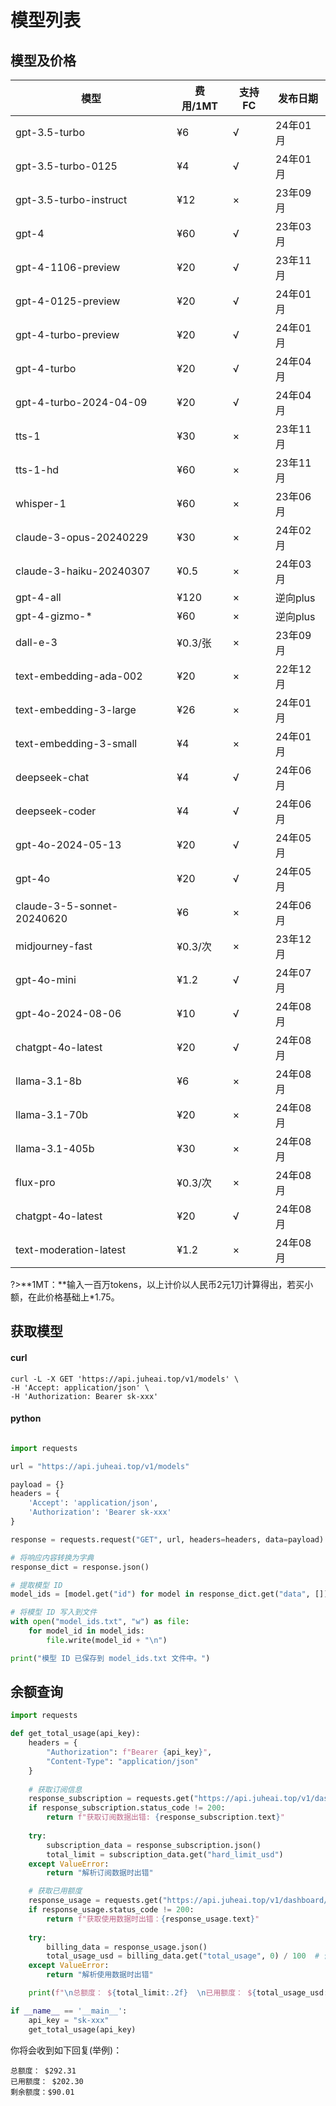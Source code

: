 # 模型列表

## 模型及价格

| 模型                       | 费用/1MT | 支持FC | 发布日期 |
| -------------------------- | -------- | ------ | -------- |
| gpt-3.5-turbo              | ¥6       | √      | 24年01月 |
| gpt-3.5-turbo-0125         | ¥4       | √      | 24年01月 |
| gpt-3.5-turbo-instruct     | ¥12      | ×      | 23年09月 |
| gpt-4                      | ¥60      | √      | 23年03月 |
| gpt-4-1106-preview         | ¥20      | √      | 23年11月 |
| gpt-4-0125-preview         | ¥20      | √      | 24年01月 |
| gpt-4-turbo-preview        | ¥20      | √      | 24年01月 |
| gpt-4-turbo                | ¥20      | √      | 24年04月 |
| gpt-4-turbo-2024-04-09     | ¥20      | √      | 24年04月 |
| tts-1                      | ¥30      | ×      | 23年11月 |
| tts-1-hd                   | ¥60      | ×      | 23年11月 |
| whisper-1                  | ¥60      | ×      | 23年06月 |
| claude-3-opus-20240229     | ¥30      | ×      | 24年02月 |
| claude-3-haiku-20240307    | ¥0.5     | ×      | 24年03月 |
| gpt-4-all                  | ¥120     | ×      | 逆向plus |
| gpt-4-gizmo-*              | ¥60      | ×      | 逆向plus |
| dall-e-3                   | ¥0.3/张  | ×      | 23年09月 |
| text-embedding-ada-002     | ¥20      | ×      | 22年12月 |
| text-embedding-3-large     | ¥26      | ×      | 24年01月 |
| text-embedding-3-small     | ¥4       | ×      | 24年01月 |
| deepseek-chat              | ¥4       | √      | 24年06月 |
| deepseek-coder             | ¥4       | √      | 24年06月 |
| gpt-4o-2024-05-13          | ¥20      | √      | 24年05月 |
| gpt-4o                     | ¥20      | √      | 24年05月 |
| claude-3-5-sonnet-20240620 | ¥6       | ×      | 24年06月 |
| midjourney-fast            | ¥0.3/次  | ×      | 23年12月 |
| gpt-4o-mini                | ¥1.2     | √      | 24年07月 |
| gpt-4o-2024-08-06          | ¥10      | √      | 24年08月 |
| chatgpt-4o-latest          | ¥20      | √      | 24年08月 |
| llama-3.1-8b               | ¥6       | ×      | 24年08月 |
| llama-3.1-70b              | ¥20      | ×      | 24年08月 |
| llama-3.1-405b             | ¥30      | ×      | 24年08月 |
| flux-pro                   | ¥0.3/次  | ×      | 24年08月 |
| chatgpt-4o-latest          | ¥20      | √      | 24年08月 |
| text-moderation-latest     | ¥1.2     | ×      | 24年08月 |

?>**1MT：**输入一百万tokens，以上计价以人民币2元1刀计算得出，若买小额，在此价格基础上*1.75。

## 获取模型

<!-- tabs:start -->

#### **curl**

```curl
curl -L -X GET 'https://api.juheai.top/v1/models' \
-H 'Accept: application/json' \
-H 'Authorization: Bearer sk-xxx'
```

#### **python**

```python

import requests

url = "https://api.juheai.top/v1/models"

payload = {}
headers = {
    'Accept': 'application/json',
    'Authorization': 'Bearer sk-xxx'
}

response = requests.request("GET", url, headers=headers, data=payload)

# 将响应内容转换为字典
response_dict = response.json()

# 提取模型 ID
model_ids = [model.get("id") for model in response_dict.get("data", [])]

# 将模型 ID 写入到文件
with open("model_ids.txt", "w") as file:
    for model_id in model_ids:
        file.write(model_id + "\n")

print("模型 ID 已保存到 model_ids.txt 文件中。")

```

<!-- tabs:end -->

## 余额查询

```python
import requests

def get_total_usage(api_key):
    headers = {
        "Authorization": f"Bearer {api_key}",
        "Content-Type": "application/json"
    }
    
    # 获取订阅信息
    response_subscription = requests.get("https://api.juheai.top/v1/dashboard/billing/subscription", headers=headers)
    if response_subscription.status_code != 200:
        return f"获取订阅数据出错: {response_subscription.text}"
    
    try:
        subscription_data = response_subscription.json()
        total_limit = subscription_data.get("hard_limit_usd")
    except ValueError:
        return "解析订阅数据时出错"

    # 获取已用额度
    response_usage = requests.get("https://api.juheai.top/v1/dashboard/billing/usage", headers=headers)
    if response_usage.status_code != 200:
        return f"获取使用数据时出错：{response_usage.text}"
    
    try:
        billing_data = response_usage.json()
        total_usage_usd = billing_data.get("total_usage", 0) / 100  # 使用默认值0以防止缺失
    except ValueError:
        return "解析使用数据时出错"

    print(f"\n总额度： ${total_limit:.2f}  \n已用额度： ${total_usage_usd:.2f}  \n剩余额度：${total_limit - total_usage_usd:.2f}  \n")

if __name__ == '__main__':
    api_key = "sk-xxx"
    get_total_usage(api_key)
```

你将会收到如下回复(举例)：

```
总额度： $292.31  
已用额度： $202.30  
剩余额度：$90.01

```